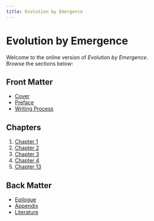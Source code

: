 ```yaml
---
title: Evolution by Emergence
---
```


# Evolution by Emergence

Welcome to the online version of *Evolution by Emergence*.  
Browse the sections below:

## Front Matter
- [Cover](Frontmatter/Cover.md)  
- [Preface](Frontmatter/Preface.md)  
- [Writing Process](Frontmatter/Writing_process.md)  

## Chapters
1. [Chapter 1](Chapters/Chapter_1.md)  
2. [Chapter 2](Chapters/Chapter_2.md)  
3. [Chapter 3](Chapters/Chapter_3.md)
4. [Chapter 4](Chapters/Chapter_4.md)  
13. [Chapter 13](Chapters/Chapter_13.md)  

## Back Matter
- [Epilogue](Backmatter/Epilogue.md)  
- [Appendix](Backmatter/Appendix.md)  
- [Literature](Backmatter/Literature.md)  
